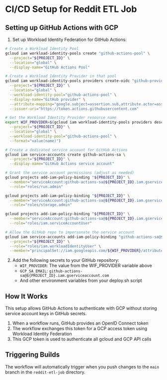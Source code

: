 # CI/CD Setup for Reddit ETL Job

## Setting up GitHub Actions with GCP

1. Set up Workload Identity Federation for GitHub Actions:

```bash
# Create a Workload Identity Pool
gcloud iam workload-identity-pools create "github-actions-pool" \
  --project="${PROJECT_ID}" \
  --location="global" \
  --display-name="GitHub Actions Pool"

# Create a Workload Identity Provider in that pool
gcloud iam workload-identity-pools providers create-oidc "github-provider" \
  --project="${PROJECT_ID}" \
  --location="global" \
  --workload-identity-pool="github-actions-pool" \
  --display-name="GitHub provider" \
  --attribute-mapping="google.subject=assertion.sub,attribute.actor=assertion.actor,attribute.repository=assertion.repository" \
  --issuer-uri="https://token.actions.githubusercontent.com"

# Get the Workload Identity Provider resource name
export WIF_PROVIDER=$(gcloud iam workload-identity-pools providers describe github-provider \
  --project="${PROJECT_ID}" \
  --location="global" \
  --workload-identity-pool="github-actions-pool" \
  --format="value(name)")

# Create a dedicated service account for GitHub Actions
gcloud iam service-accounts create github-actions-sa \
  --project="${PROJECT_ID}" \
  --display-name="GitHub Actions service account"

# Grant the service account permissions (adjust as needed)
gcloud projects add-iam-policy-binding "${PROJECT_ID}" \
  --member="serviceAccount:github-actions-sa@${PROJECT_ID}.iam.gserviceaccount.com" \
  --role="roles/run.admin"

gcloud projects add-iam-policy-binding "${PROJECT_ID}" \
  --member="serviceAccount:github-actions-sa@${PROJECT_ID}.iam.gserviceaccount.com" \
  --role="roles/storage.admin"

gcloud projects add-iam-policy-binding "${PROJECT_ID}" \
  --member="serviceAccount:github-actions-sa@${PROJECT_ID}.iam.gserviceaccount.com" \
  --role="roles/iam.serviceAccountUser"

# Allow the GitHub repo to impersonate the service account
gcloud iam service-accounts add-iam-policy-binding "github-actions-sa@${PROJECT_ID}.iam.gserviceaccount.com" \
  --project="${PROJECT_ID}" \
  --role="roles/iam.workloadIdentityUser" \
  --member="principalSet://iam.googleapis.com/${WIF_PROVIDER}/attribute.repository/YOUR_GITHUB_USERNAME/YOUR_REPO_NAME"
```

2. Add the following secrets to your GitHub repository:
   - `WIF_PROVIDER`: The value from the WIF_PROVIDER variable above
   - `GCP_SA_EMAIL`: `github-actions-sa@${PROJECT_ID}.iam.gserviceaccount.com`
   - And other environment variables from your deploy.sh script

## How It Works

This setup allows GitHub Actions to authenticate with GCP without storing service account keys in GitHub secrets. 

1. When a workflow runs, GitHub provides an OpenID Connect token
2. The workflow exchanges this token for a GCP access token using Workload Identity Federation
3. This GCP token is used to authenticate all gcloud and GCP API calls

## Triggering Builds

The workflow will automatically trigger when you push changes to the `main` branch in the `reddit-etl-job` directory. 